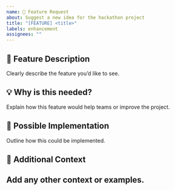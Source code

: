 ```yaml
---
name: 🌟 Feature Request
about: Suggest a new idea for the hackathon project
title: "[FEATURE] <title>"
labels: enhancement
assignees: ""
---
```


## 🌟 Feature Description
Clearly describe the feature you’d like to see.

## 💡 Why is this needed?
Explain how this feature would help teams or improve the project.

## 🚀 Possible Implementation
Outline how this could be implemented.

## 🎯 Additional Context
Add any other context or examples.
---